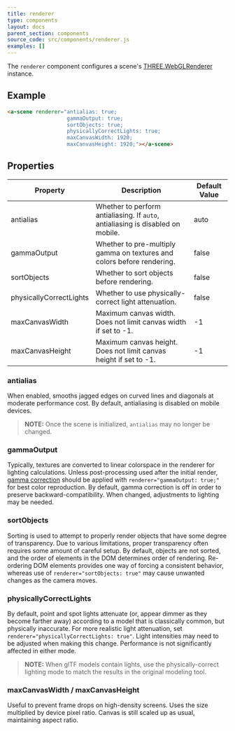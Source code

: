 ```yaml
---
title: renderer
type: components
layout: docs
parent_section: components
source_code: src/components/renderer.js
examples: []
---
```


The `renderer` component configures a scene's
[THREE.WebGLRenderer](https://threejs.org/docs/#api/renderers/WebGLRenderer) instance.

## Example

```html
<a-scene renderer="antialias: true;
                   gammaOutput: true;
                   sortObjects: true;
                   physicallyCorrectLights: true;
                   maxCanvasWidth: 1920;
                   maxCanvasHeight: 1920;"></a-scene>
```

## Properties

| Property                | Description                                                                     | Default Value |
|-------------------------|---------------------------------------------------------------------------------|---------------|
| antialias               | Whether to perform antialiasing. If `auto`, antialiasing is disabled on mobile. | auto          |
| gammaOutput             | Whether to pre-multiply gamma on textures and colors before rendering.          | false         |
| sortObjects             | Whether to sort objects before rendering.                                       | false         |
| physicallyCorrectLights | Whether to use physically-correct light attenuation.                            | false         |
| maxCanvasWidth          | Maximum canvas width. Does not limit canvas width if set to -1.                 | -1            |
| maxCanvasHeight         | Maximum canvas height. Does not limit canvas height if set to -1.               | -1            |


### antialias

When enabled, smooths jagged edges on curved lines and diagonals at moderate performance cost.
By default, antialiasing is disabled on mobile devices.

> **NOTE:** Once the scene is initialized, `antialias` may no longer be
> changed.

### gammaOutput

Typically, textures are converted to linear colorspace in the renderer for lighting calculations.
Unless post-processing used after the initial render,
[gamma correction](https://en.wikipedia.org/wiki/Gamma_correction) should be applied with
`renderer="gammaOutput: true;"` for best color reproduction. By default, gamma correction is off
in order to preserve backward-compatibility. When changed, adjustments to lighting may be needed.

### sortObjects

Sorting is used to attempt to properly render objects that have some degree of transparency.
Due to various limitations, proper transparency often requires some amount of careful setup.
By default, objects are not sorted, and the order of elements in the DOM determines order of
rendering. Re-ordering DOM elements provides one way of forcing a consistent behavior, whereas
use of `renderer="sortObjects: true"` may cause unwanted changes as the camera moves.

### physicallyCorrectLights

By default, point and spot lights attenuate (or, appear dimmer as they become farther away)
according to a model that is classically common, but physically inaccurate. For more realistic
light attenuation, set `renderer="physicallyCorrectLights: true"`. Light intensities may need to
be adjusted when making this change. Performance is not significantly affected in either mode.

> **NOTE:** When glTF models contain lights, use the physically-correct lighting mode to match
> the results in the original modeling tool.

### maxCanvasWidth / maxCanvasHeight

Useful to prevent frame drops on high-density screens. Uses the size multiplied by device pixel 
ratio. Canvas is still scaled up as usual, maintaining aspect ratio.

